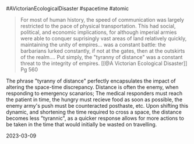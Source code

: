 #AVictorianEcologicalDisaster #spacetime #atomic 
>For most of human history, the speed of communication was largely restricted to the pace of physical transportation. This had social, political, and economic implications, for although imperial armies were able to conquer suprisingly vast areas of land relatively quickly, maintaining the unity of empires... was a constant battle: the barbarians lurked constantly, if not at the gates, then at the outskirts of the realm.... Put simply, the "tyranny of distance" was a constant threat to the integrity of empires.
>[[@A Victorian Ecological Disaster]] Pg 560

The phrase "tyranny of distance" perfectly encapsulates the impact of altering the space-time discrepancy. Distance is often the enemy, when responding to emergency scanarios; The medical responders must reach the patient in time, the hungry must recieve food as soon as possible, the enemy army's push must be counteracted posthaste, etc. Upon shifting this dynamic, and shortening the time required to cross a space, the distance becomes less "tyrannic", as a quicker response allows for more actions to be taken in the time that would initially be wasted on travelling.

2023-03-09